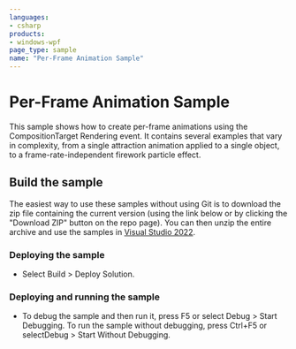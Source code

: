 ```yaml
---
languages:
- csharp
products:
- windows-wpf
page_type: sample
name: "Per-Frame Animation Sample"
---
```


# Per-Frame Animation Sample
This sample shows how to create per-frame animations using the CompositionTarget Rendering event. It contains several examples that vary in complexity, from a single attraction animation applied to a single object, to a frame-rate-independent firework particle effect.

## Build the sample
The easiest way to use these samples without using Git is to download the zip file containing the current version (using the link below or by clicking the "Download ZIP" button on the repo page). You can then unzip the entire archive and use the samples in [Visual Studio 2022](https://www.visualstudio.com/wpf-vs).

### Deploying the sample
- Select Build > Deploy Solution. 

### Deploying and running the sample
- To debug the sample and then run it, press F5 or select Debug >  Start Debugging. To run the sample without debugging, press Ctrl+F5 or selectDebug > Start Without Debugging. 


